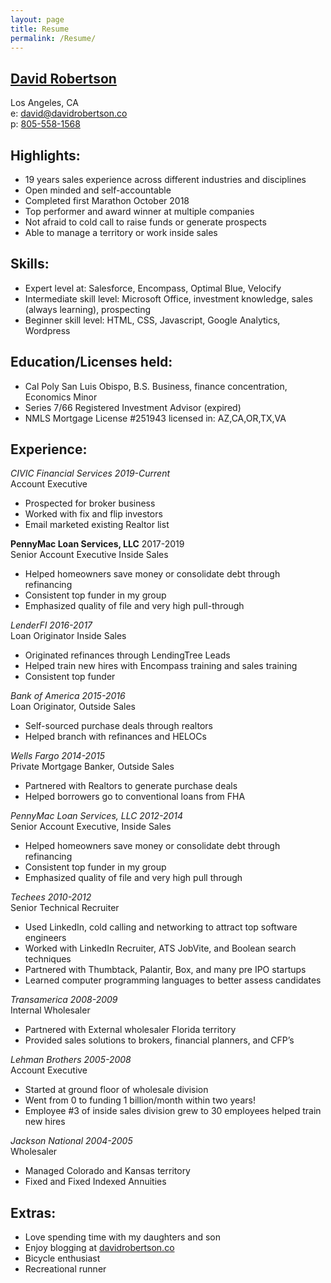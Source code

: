 ```yaml
---
layout: page
title: Resume
permalink: /Resume/
---
```

## <a href="http://www.davidrobertson.co">David Robertson</a>
Los Angeles, CA<br> e: [david@davidrobertson.co](mailto:david@davidrobertson.co)<br>p: <a href="tel:8055581568">805-558-1568</a>
## Highlights:
* 19 years sales experience across different industries and disciplines<br>
* Open minded and self-accountable<br>
* Completed first Marathon October 2018<br>
* Top performer and award winner at multiple companies<br>
* Not afraid to cold call to raise funds or generate prospects<br>
* Able to manage a territory or work inside sales<br>
## Skills:
* Expert level at: Salesforce, Encompass, Optimal Blue, Velocify
* Intermediate skill level: Microsoft Office, investment knowledge, sales (always learning), prospecting
* Beginner skill level: HTML, CSS, Javascript, Google Analytics, Wordpress
## Education/Licenses held:
* Cal Poly San Luis Obispo, B.S. Business, finance concentration, Economics Minor
* Series 7/66 Registered Investment Advisor (expired)
* NMLS Mortgage License #251943 licensed in: AZ,CA,OR,TX,VA
## Experience:
<i>CIVIC Financial Services								                                 2019-Current</i><br>
Account Executive<br>
* Prospected for broker business<br>
* Worked with fix and flip investors<br>
* Email marketed existing Realtor list<br>

<b>PennyMac Loan Services, LLC</b>								                                 2017-2019</i><br>
Senior Account Executive Inside Sales<br>
* Helped homeowners save money or consolidate debt through refinancing<br>
* Consistent top funder in my group<br>
* Emphasized quality of file and very high pull-through<br>

<i>LenderFI												 2016-2017</i><br>
Loan Originator	Inside Sales<br>						
* Originated refinances through LendingTree Leads<br>
* Helped train new hires with Encompass training and sales training<br>
* Consistent top funder<br>

<i>Bank of America				  					  		   2015-2016</i><br>
Loan Originator, Outside Sales<br>
* Self-sourced purchase deals through realtors<br>
* Helped branch with refinances and HELOCs<br>

<i>Wells Fargo										        	 	         2014-2015</i><br>
Private Mortgage Banker, Outside Sales<br>
* Partnered with Realtors to generate purchase deals<br>
* Helped borrowers go to conventional loans from FHA<br>

<i>PennyMac Loan Services, LLC									              	         		         2012-2014</i><br>
Senior Account Executive, Inside Sales<br>
* Helped homeowners save money or consolidate debt through refinancing<br>
* Consistent top funder in my group<br>
* Emphasized quality of file and very high pull through<br>

<i>Techees										         		         2010-2012</i><br>
Senior Technical Recruiter<br>
* Used LinkedIn, cold calling and networking to attract top software engineers<br>
* Worked with LinkedIn Recruiter, ATS JobVite, and Boolean search techniques<br>
* Partnered with Thumbtack, Palantir, Box, and many pre IPO startups<br>
* Learned computer programming languages to better assess candidates<br>

<i>Transamerica										         		         2008-2009</i><br>
Internal Wholesaler<br>
* Partnered with External wholesaler Florida territory<br>
* Provided sales solutions to brokers, financial planners, and CFP’s<br>

<i>Lehman Brothers									         		         2005-2008</i><br>
Account Executive<br>						
* Started at ground floor of wholesale division<br>
* Went from 0 to funding 1 billion/month within two years!<br>
* Employee #3 of inside sales division grew to 30 employees helped train new hires<br>

<i>Jackson National						 			         		         2004-2005</i><br>
Wholesaler<br>
* Managed Colorado and Kansas territory<br>
* Fixed and Fixed Indexed Annuities<br>

## Extras:
* Love spending time with my daughters and son
* Enjoy blogging at <a href="http://www.davidrobertson.co">davidrobertson.co</a>
* Bicycle enthusiast
* Recreational runner
